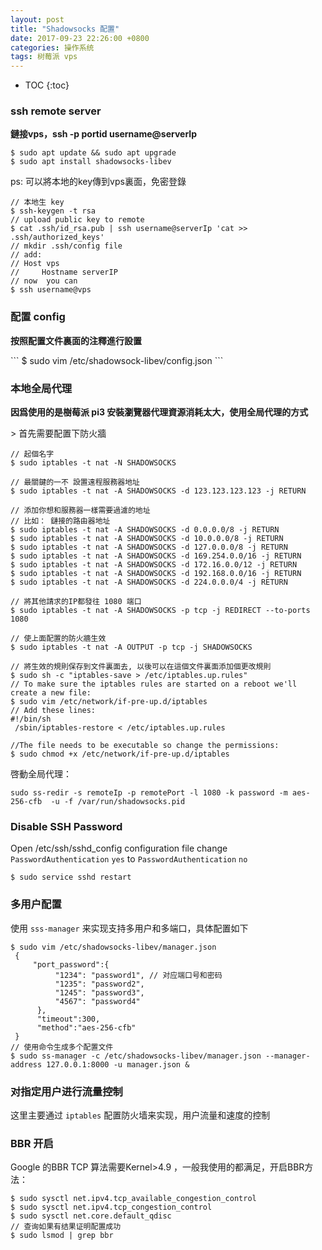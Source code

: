 ```yaml
---
layout: post
title: "Shadowsocks 配置"
date: 2017-09-23 22:26:00 +0800
categories: 操作系统
tags: 树莓派 vps
---
```


* TOC
{:toc}

### ssh remote server

<p><b>鏈接vps，<shell>ssh -p portid username@serverIp </shell> </b></p>

```
$ sudo apt update && sudo apt upgrade 
$ sudo apt install shadowsocks-libev
```
>
ps: 可以將本地的key傳到vps裏面，免密登錄
```
// 本地生 key 
$ ssh-keygen -t rsa
// upload public key to remote
$ cat .ssh/id_rsa.pub | ssh username@serverIp 'cat >> .ssh/authorized_keys'
// mkdir .ssh/config file
// add:
// Host vps
//     Hostname serverIP
// now  you can
$ ssh username@vps
```

### 配置 config

<p><b>按照配置文件裏面的注釋進行設置</b></p>
```
$ sudo vim /etc/shadowsock-libev/config.json
```

### 本地全局代理

<p><b> 因爲使用的是樹莓派 pi3 安裝瀏覽器代理資源消耗太大，使用全局代理的方式</b></p>
>
  首先需要配置下防火牆

```
// 起個名字
$ sudo iptables -t nat -N SHADOWSOCKS

// 最關鍵的一不 設置遠程服務器地址
$ sudo iptables -t nat -A SHADOWSOCKS -d 123.123.123.123 -j RETURN

// 添加你想和服務器一樣需要過濾的地址
// 比如： 鏈接的路由器地址
$ sudo iptables -t nat -A SHADOWSOCKS -d 0.0.0.0/8 -j RETURN
$ sudo iptables -t nat -A SHADOWSOCKS -d 10.0.0.0/8 -j RETURN
$ sudo iptables -t nat -A SHADOWSOCKS -d 127.0.0.0/8 -j RETURN
$ sudo iptables -t nat -A SHADOWSOCKS -d 169.254.0.0/16 -j RETURN
$ sudo iptables -t nat -A SHADOWSOCKS -d 172.16.0.0/12 -j RETURN
$ sudo iptables -t nat -A SHADOWSOCKS -d 192.168.0.0/16 -j RETURN
$ sudo iptables -t nat -A SHADOWSOCKS -d 224.0.0.0/4 -j RETURN

// 將其他請求的IP都發往 1080 端口
$ sudo iptables -t nat -A SHADOWSOCKS -p tcp -j REDIRECT --to-ports 1080

// 使上面配置的防火牆生效
$ sudo iptables -t nat -A OUTPUT -p tcp -j SHADOWSOCKS

// 將生效的規則保存到文件裏面去, 以後可以在這個文件裏面添加個更改規則
$ sudo sh -c "iptables-save > /etc/iptables.up.rules"
// To make sure the iptables rules are started on a reboot we'll create a new file:
$ sudo vim /etc/network/if-pre-up.d/iptables
// Add these lines:
#!/bin/sh
 /sbin/iptables-restore < /etc/iptables.up.rules

//The file needs to be executable so change the permissions:
$ sudo chmod +x /etc/network/if-pre-up.d/iptables
```

>
啓動全局代理：
```
sudo ss-redir -s remoteIp -p remotePort -l 1080 -k password -m aes-256-cfb  -u -f /var/run/shadowsocks.pid
```

### Disable SSH Password 

>
Open /etc/ssh/sshd_config configuration file
change <code>PasswordAuthentication</code> <code>yes</code>
to
<code>PasswordAuthentication</code> <code>no</code>
```
$ sudo service sshd restart
```

### 多用户配置
>
使用 <code>sss-manager</code> 来实现支持多用户和多端口，具体配置如下
```
$ sudo vim /etc/shadowsocks-libev/manager.json
 {
     "port_password":{
          "1234": "password1", // 对应端口号和密码
          "1235": "password2",
          "1245": "password3",
          "4567": "password4"
      },
      "timeout":300,
      "method":"aes-256-cfb"
 }
// 使用命令生成多个配置文件
$ sudo ss-manager -c /etc/shadowsocks-libev/manager.json --manager-address 127.0.0.1:8000 -u manager.json &
```

### 对指定用户进行流量控制
>
这里主要通过 <code>iptables</code> 配置防火墙来实现，用户流量和速度的控制

### BBR 开启
>
Google 的BBR TCP 算法需要Kernel>4.9 ，一般我使用的都满足，开启BBR方法：
```
$ sudo sysctl net.ipv4.tcp_available_congestion_control
$ sudo sysctl net.ipv4.tcp_congestion_control
$ sudo sysctl net.core.default_qdisc
// 查询如果有结果证明配置成功
$ sudo lsmod | grep bbr
```

